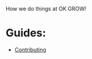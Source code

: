 How we do things at OK GROW!

Guides:
=======

 * [Contributing](https://github.com/okgrow/guides/contributing.md)
